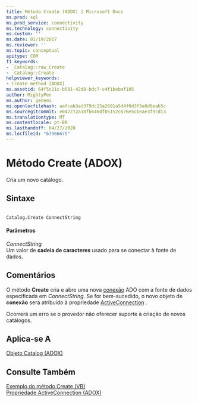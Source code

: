 ```yaml
---
title: Método Create (ADOX) | Microsoft Docs
ms.prod: sql
ms.prod_service: connectivity
ms.technology: connectivity
ms.custom: ''
ms.date: 01/19/2017
ms.reviewer: ''
ms.topic: conceptual
apitype: COM
f1_keywords:
- _Catalog::raw_Create
- _Catalog::Create
helpviewer_keywords:
- Create method [ADOX]
ms.assetid: 64f5c21c-b581-42d8-bdc7-c4f1bebaf105
author: MightyPen
ms.author: genemi
ms.openlocfilehash: aafcab3ad379dc25a2681a5d4f0d3f5e8d6eab5c
ms.sourcegitcommit: e042272a38fb646df05152c676e5cbeae3f9cd13
ms.translationtype: MT
ms.contentlocale: pt-BR
ms.lasthandoff: 04/27/2020
ms.locfileid: "67966675"
---
```

# <a name="create-method-adox"></a>Método Create (ADOX)
Cria um novo catálogo.  
  
## <a name="syntax"></a>Sintaxe  
  
```  
  
Catalog.Create ConnectString  
```  
  
#### <a name="parameters"></a>Parâmetros  
 *ConnectString*  
 Um valor de **cadeia de caracteres** usado para se conectar à fonte de dados.  
  
## <a name="remarks"></a>Comentários  
 O método **Create** cria e abre uma nova [conexão](../../../ado/reference/ado-api/connection-object-ado.md) ADO com a fonte de dados especificada em *ConnectString*. Se for bem-sucedido, o novo objeto de **conexão** será atribuído à propriedade [ActiveConnection](../../../ado/reference/adox-api/activeconnection-property-adox.md) .  
  
 Ocorrerá um erro se o provedor não oferecer suporte à criação de novos catálogos.  
  
## <a name="applies-to"></a>Aplica-se A  
 [Objeto Catalog (ADOX)](../../../ado/reference/adox-api/catalog-object-adox.md)  
  
## <a name="see-also"></a>Consulte Também  
 [Exemplo do método Create (VB)](../../../ado/reference/adox-api/create-method-example-vb.md)   
 [Propriedade ActiveConnection (ADOX)](../../../ado/reference/adox-api/activeconnection-property-adox.md)
